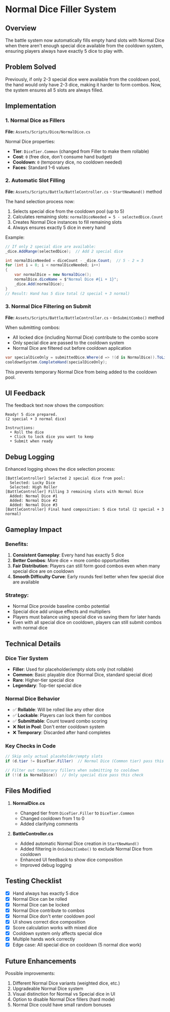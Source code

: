 # Normal Dice Filler System

## Overview
The battle system now automatically fills empty hand slots with Normal Dice when there aren't enough special dice available from the cooldown system, ensuring players always have exactly 5 dice to play with.

## Problem Solved
Previously, if only 2-3 special dice were available from the cooldown pool, the hand would only have 2-3 dice, making it harder to form combos. Now, the system ensures all 5 slots are always filled.

## Implementation

### 1. Normal Dice as Fillers
**File:** `Assets/Scripts/Dice/NormalDice.cs`

Normal Dice properties:
- **Tier**: `DiceTier.Common` (changed from Filler to make them rollable)
- **Cost**: `0` (free dice, don't consume hand budget)
- **Cooldown**: `0` (temporary dice, no cooldown needed)
- **Faces**: Standard 1-6 values

### 2. Automatic Slot Filling
**File:** `Assets/Scripts/Battle/BattleController.cs` - `StartNewHand()` method

The hand selection process now:
1. Selects special dice from the cooldown pool (up to 5)
2. Calculates remaining slots: `normalDiceNeeded = 5 - selectedDice.Count`
3. Creates Normal Dice instances to fill remaining slots
4. Always ensures exactly 5 dice in every hand

Example:
```csharp
// If only 2 special dice are available:
_dice.AddRange(selectedDice);  // Add 2 special dice

int normalDiceNeeded = diceCount - _dice.Count;  // 5 - 2 = 3
for (int i = 0; i < normalDiceNeeded; i++)
{
    var normalDice = new NormalDice();
    normalDice.diceName = $"Normal Dice #{i + 1}";
    _dice.Add(normalDice);
}
// Result: Hand has 5 dice total (2 special + 3 normal)
```

### 3. Normal Dice Filtering on Submit
**File:** `Assets/Scripts/Battle/BattleController.cs` - `OnSubmitCombo()` method

When submitting combos:
- All locked dice (including Normal Dice) contribute to the combo score
- Only special dice are passed to the cooldown system
- Normal Dice are filtered out before cooldown application

```csharp
var specialDiceOnly = submittedDice.Where(d => !(d is NormalDice)).ToList();
cooldownSystem.CompleteHand(specialDiceOnly);
```

This prevents temporary Normal Dice from being added to the cooldown pool.

## UI Feedback

The feedback text now shows the composition:
```
Ready! 5 dice prepared.
(2 special + 3 normal dice)

Instructions:
  • Roll the dice
  • Click to lock dice you want to keep
  • Submit when ready
```

## Debug Logging

Enhanced logging shows the dice selection process:
```
[BattleController] Selected 2 special dice from pool:
  Selected: Lucky Dice
  Selected: High Roller
[BattleController] Filling 3 remaining slots with Normal Dice
  Added: Normal Dice #1
  Added: Normal Dice #2
  Added: Normal Dice #3
[BattleController] Final hand composition: 5 dice total (2 special + 3 normal)
```

## Gameplay Impact

### Benefits:
1. **Consistent Gameplay**: Every hand has exactly 5 dice
2. **Better Combos**: More dice = more combo opportunities
3. **Fair Distribution**: Players can still form good combos even when many special dice are on cooldown
4. **Smooth Difficulty Curve**: Early rounds feel better when few special dice are available

### Strategy:
- Normal Dice provide baseline combo potential
- Special dice add unique effects and multipliers
- Players must balance using special dice vs saving them for later hands
- Even with all special dice on cooldown, players can still submit combos with normal dice

## Technical Details

### Dice Tier System
- **Filler**: Used for placeholder/empty slots only (not rollable)
- **Common**: Basic playable dice (Normal Dice, standard special dice)
- **Rare**: Higher-tier special dice
- **Legendary**: Top-tier special dice

### Normal Dice Behavior
- ✅ **Rollable**: Will be rolled like any other dice
- ✅ **Lockable**: Players can lock them for combos
- ✅ **Submittable**: Count toward combo scoring
- ❌ **Not in Pool**: Don't enter cooldown system
- ❌ **Temporary**: Discarded after hand completes

### Key Checks in Code
```csharp
// Skip only actual placeholder/empty slots
if (d.tier != DiceTier.Filler)  // Normal Dice (Common tier) pass this check

// Filter out temporary fillers when submitting to cooldown
if (!(d is NormalDice))  // Only special dice pass this check
```

## Files Modified

1. **NormalDice.cs**
   - Changed tier from `DiceTier.Filler` to `DiceTier.Common`
   - Changed cooldown from 1 to 0
   - Added clarifying comments

2. **BattleController.cs**
   - Added automatic Normal Dice creation in `StartNewHand()`
   - Added filtering in `OnSubmitCombo()` to exclude Normal Dice from cooldown
   - Enhanced UI feedback to show dice composition
   - Improved debug logging

## Testing Checklist

- [x] Hand always has exactly 5 dice
- [x] Normal Dice can be rolled
- [x] Normal Dice can be locked
- [x] Normal Dice contribute to combos
- [x] Normal Dice don't enter cooldown pool
- [x] UI shows correct dice composition
- [x] Score calculation works with mixed dice
- [x] Cooldown system only affects special dice
- [x] Multiple hands work correctly
- [x] Edge case: All special dice on cooldown (5 normal dice work)

## Future Enhancements

Possible improvements:
1. Different Normal Dice variants (weighted dice, etc.)
2. Upgradeable Normal Dice system
3. Visual distinction for Normal vs Special dice in UI
4. Option to disable Normal Dice fillers (hard mode)
5. Normal Dice could have small random bonuses

